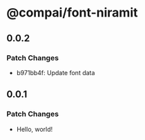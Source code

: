 # @compai/font-niramit

## 0.0.2

### Patch Changes

- b971bb4f: Update font data

## 0.0.1

### Patch Changes

- Hello, world!
